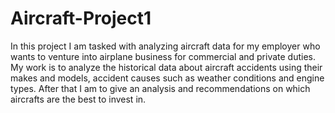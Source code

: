 # Aircraft-Project1

In this project I am tasked with analyzing aircraft data for my employer who wants to venture into airplane business for commercial and private duties. My work is to analyze the historical data about aircraft accidents using their makes and models, accident causes such as weather conditions and engine types.
After that I am to give an analysis and recommendations on which aircrafts are the best to invest in.
